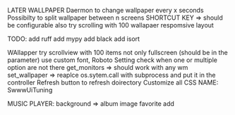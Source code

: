 LATER
  WALLPAPER
    Daermon to change wallpaper every x seconds
    Possibilty to split wallpaper between n screens
    SHORTCUT KEY => should be configurable also
    try scrolling with 100 wallapaer
    respomsive layout

TODO:
  add ruff
  add mypy
  add black
  add isort

WAllapper
    try scrollview with 100 items
    not only fullscreen (should be in the parameter)
    use custom font, Roboto
    Setting check when one or multiple option are not there
    get_monitors => should work with any wm
    set_wallpaper => reaplce os.sytem.call with subprocess and put it in the controller
    Refresh button to refresh doirectory
    Customize all CSS
    NAME: SwwwUiTuning



MUSIC PLAYER:
  background => album image
  favorite add

